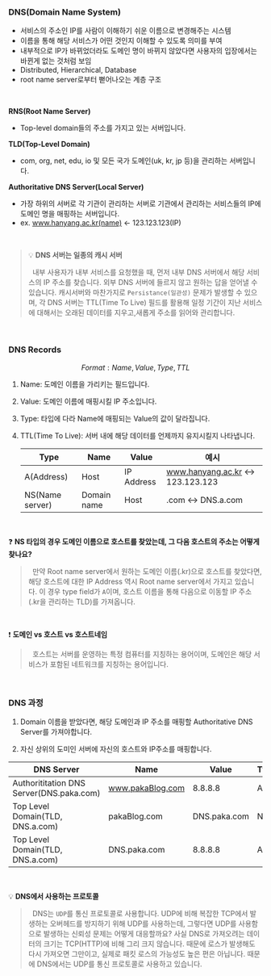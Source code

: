 ### DNS(Domain Name System)

- 서비스의 주소인 IP를 사람이 이해하기 쉬운 이름으로 변경해주는 시스템
- 이름을 통해 해당 서비스가 어떤 것인지 이해할 수 있도록 의미를 부여
- 내부적으로 IP가 바뀌었더라도 도메인 명이 바뀌지 않았다면 사용자의 입장에서는 바뀐게 없는 것처럼 보임
- Distributed, Hierarchical, Database
- root name server로부터 뻗어나오는 계층 구조

<br>

**RNS(Root Name Server)**

- Top-level domain들의 주소를 가지고 있는 서버입니다.

**TLD(Top-Level Domain)**

- com, org, net, edu, io 및 모든 국가 도메인(uk, kr, jp 등)을 관리하는 서버입니다.

**Authoritative DNS Server(Local Server)**

- 가장 하위의 서버로 각 기관이 관리하는 서버로 기관에서 관리하는 서비스들의 IP에 도메인 명을 매핑하는 서버입니다.
- ex. www.hanyang.ac.kr(name) <- 123.123.123(IP)

<br>

> 💡 **DNS 서버는 일종의 캐시 서버**
>
> &nbsp;&nbsp;내부 사용자가 내부 서비스를 요청했을 때, 먼저 내부 DNS 서버에서 해당 서비스의 IP 주소를 찾습니다. 외부 DNS 서버에 들르지 않고 원하는 답을 얻어낼 수 있습니다. 캐시서버와 마찬가지로 `Persistance(일관성)` 문제가 발생할 수 있으며, 각 DNS 서버는 TTL(Time To Live) 필드를 활용해 일정 기간이 지난 서비스에 대해서는 오래된 데이터를 지우고,새롭게 주소를 읽어와 관리합니다.

<br>

### DNS Records

$$Format: Name, Value, Type, TTL$$

1. Name: 도메인 이름을 가리키는 필드입니다.
2. Value: 도메인 이름에 매핑시킬 IP 주소입니다.
3. Type: 타입에 다라 Name에 매핑되는 Value의 값이 달라집니다.
4. TTL(Time To Live): 서버 내에 해당 데이터를 언제까지 유지시킬지 나타냅니다.

   | Type            | Name        | Value      | 예시                              |
   | --------------- | ----------- | ---------- | --------------------------------- |
   | A(Address)      | Host        | IP Address | www.hanyang.ac.kr <-> 123.123.123 |
   | NS(Name server) | Domain name | Host       | .com <-> DNS.a.com                |

<br>

❓ **NS 타입의 경우 도메인 이름으로 호스트를 찾았는데, 그 다음 호스트의 주소는 어떻게 찾나요?**

> &nbsp;&nbsp;만약 Root name server에서 원하는 도메인 이름(.kr)으로 호스트를 찾았다면, 해당 호스트에 대한 IP Address 역시 Root name server에서 가지고 있습니다. 이 경우 type field가 `A`이며, 호스트 이름을 통해 다음으로 이동할 IP 주소(.kr을 관리하는 TLD)를 가져옵니다.

<br>

❗ **도메인 vs 호스트 vs 호스트네임**

> &nbsp;&nbsp;호스트는 서버를 운영하는 특정 컴퓨터를 지칭하는 용어이며, 도메인은 해당 서비스가 포함된 네트워크를 지칭하는 용어입니다.

<br>

### DNS 과정

1. Domain 이름을 받았다면, 해당 도메인과 IP 주소를 매핑할 Authoritative DNS Server를 가져야합니다.

2. 자신 상위의 도미인 서버에 자신의 호스트와 IP주소를 매핑합니다.

| DNS Server                               | Name             | Value        | Type |
| ---------------------------------------- | ---------------- | ------------ | ---- |
| Authorititation DNS Server(DNS.paka.com) | www.pakaBlog.com | 8.8.8.8      | A    |
| Top Level Domain(TLD, DNS.a.com)         | pakaBlog.com     | DNS.paka.com | NS   |
| Top Level Domain(TLD, DNS.a.com)         | DNS.paka.com     | 8.8.8.8      | A    |

<br>

💡 **DNS에서 사용하는 프로토콜**

> &nbsp;&nbsp;DNS는 `UDP`를 통신 프로토콜로 사용합니다. UDP에 비해 복잡한 TCP에서 발생하는 오버헤드를 방지하기 위해 UDP를 사용하는데, 그렇다면 UDP를 사용함으로 발생하는 신뢰성 문제는 어떻게 대응할까요? 사실 DNS로 가져오려는 데이터의 크기는 TCP(HTTP)에 비해 그리 크지 않습니다. 때문에 로스가 발생해도 다시 가져오면 그만이고, 실제로 패킷 로스의 가능성도 높은 편은 아닙니다. 때문에 DNS에서는 UDP를 통신 프로토콜로 사용하고 있습니다.
